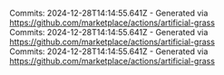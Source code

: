 Commits: 2024-12-28T14:14:55.641Z - Generated via https://github.com/marketplace/actions/artificial-grass
<br>
Commits: 2024-12-28T14:14:55.641Z - Generated via https://github.com/marketplace/actions/artificial-grass
<br>
Commits: 2024-12-28T14:14:55.641Z - Generated via https://github.com/marketplace/actions/artificial-grass
<br>
